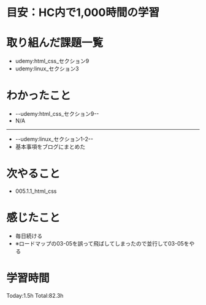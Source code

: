 # 目安：HC内で1,000時間の学習
# 取り組んだ課題一覧
- udemy:html_css_セクション9
- udemy:linux_セクション3
# わかったこと
- --udemy:html_css_セクション9--
- N/A
-------------------------
- --udemy:linux_セクション1-2--
- 基本事項をブログにまとめた
# 次やること
- 005.1.1_html_css
# 感じたこと
- 毎日続ける
- ※ロードマップの03-05を誤って飛ばしてしまったので並行して03-05をやる
# 学習時間
Today:1.5h
Total:82.3h
